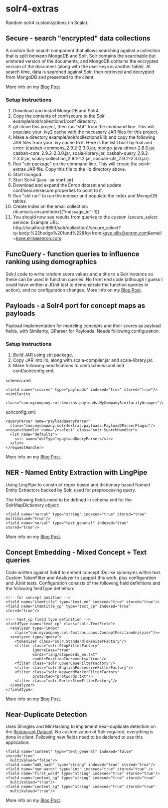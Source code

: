 solr4-extras
============

Random solr4 customizations (in Scala).

Secure - search "encrypted" data collections
--------------------------------------------

A custom Solr search component that allows searching against a collection that is split between MongoDB and Solr. Solr contains the searchable but unstored version of the documents, and MongoDB contains the encrypted version of the document (along with the user keys in another table). At search time, data is searched against Solr, then retrieved and decrypted from MongoDB and presented to the client.

More info on my [Blog Post](http://sujitpal.blogspot.com/2012/12/searching-encrypted-document-collection.html)

### Setup Instructions ###

1. Download and install MongoDB and Solr4.
2. Copy the contents of conf/secure to the Solr example/solr/collections1/conf directory.
3. git clone this project, then run "sbt" from the command line. This will populate your .ivy2 cache with the necessary JAR files for this project.
4. Make a directory example/solr/collections1/lib and copy the following JAR files from your .ivy cache to it. Here is the list I built by trial and error: (casbah-commons_2.9.2-2.3.0.jar,  mongo-java-driver-2.8.0.jar, casbah-core_2.9.2-2.3.0.jar, scala-library.jar, casbah-query_2.9.2-2.3.0.jar, scalaj-collection_2.9.1-1.2.jar, casbah-util_2.9.2-2.3.0.jar).
5. Run "sbt package" on the command line. This will create the solr4-extras JAR file. Copy this file to the lib directory above.
6. Start mongod.
7. Start Solr4 (java -jar start.jar)
8. Download and expand the Enron dataset and update conf/secure/secure.properties to point to it.
9. Run "sbt run" to run the indexer and populate the index and MongoDB tables.
10. Create index on the email collection:
    db.emails.ensureIndex({"message_id": 1})
11. You should now see results from queries to the custom /secure_select service. Example URL: http://localhost:8983/solr/collection1/secure_select?q=body:%22hedge%20fund%22&fq=from:kaye.ellis@enron.com&email=kaye.ellis@enron.com

FuncQuery - function queries to influence ranking using demographics
--------------------------------------------------------------------

SolrJ code to write random score values and a title to a Solr instance so these can be used in function queries. No front end code (although I guess I could have written a JUnit test to demonstrate the function queries in action), and no configuration changes. More info on my [Blog Post](http://sujitpal.blogspot.com/2013/03/solr-custom-ranking-with-function.html).

Payloads - a Solr4 port for concept maps as payloads
----------------------------------------------------

Payload implementation for modeling concepts and their scores as payload fields, with Similarity, QParser for Payloads. Needs following configuration:

### Setup Instructions ###

1. Build JAR using sbt package.
2. Copy JAR into lib, along with scala-compiler.jar and scala-library.jar.
3. Make following modifications to conf/schema.xml and conf/solrconfig.xml.

schema.xml:
    
	<field name="cscores" type="payloads" indexed="true" stored="true"/>
	<similarity
	  class="com.mycompany.solr4extras.payloads.MyCompanySimilarityWrapper"/>

solrconfig.xml:

	<queryParser name="payloadQueryParser"
	  class="com.mycompany.solr4extras.payloads.PayloadQParserPlugin"/>
	<requestHandler name="/cselect" class="solr.SearchHandler">
	  <lst name="defaults">
	    <str name="defType">payloadQueryParser</str>
	  </lst>
	</requestHandler>

More info on my [Blog Post](http://sujitpal.blogspot.com/2013/07/porting-payloads-to-solr4.html).

NER - Named Entity Extraction with LingPipe
--------------------------------------------

Using LingPipe to construct regex based and dictionary based Named Entity Extractors backed by Solr, used for preprocessing query.

The following fields need to be defined in schema.xml for the SolrMapDictionary object:

	<field name="nercat" type="string" indexed="true" stored="true" multiValued="true"/>
	<field name="nerval" type="text_general" indexed="true" stored="true"/>

More info on my [Blog Post](http://sujitpal.blogspot.com/2013/07/dictionary-backed-named-entity.html).

Concept Embedding - Mixed Concept + Text queries
------------------------------------------------

Code written against Solr4 to embed concept IDs like synonyms within text. Custom TokenFilter and Analyzer to support this work, plus configuration and JUnit tests. Configuration consists of the following field definitions and the following fieldType definition:

    <!-- for concept position -->
    <field name="itemtitle" type="text_en" indexed="true" stored="true"/>
    <field name="itemtitle_cp" type="text_cp" indexed="true" stored="true"/>

    <!-- text_cp field type definition -->
    <fieldType name="text_cp" class="solr.TextField">
      <analyzer type="index"
        class="com.mycompany.solr4extras.cpos.ConceptPositionAnalyzer"/>>
      <analyzer type="query">
        <tokenizer class="solr.StandardTokenizerFactory"/>
        <filter class="solr.StopFilterFactory"
                ignoreCase="true"
                words="lang/stopwords_en.txt"
                enablePositionIncrements="true"/>
        <filter class="solr.LowerCaseFilterFactory"/>
        <filter class="solr.EnglishPossessiveFilterFactory"/>
        <filter class="solr.KeywordMarkerFilterFactory" 
                protected="protwords.txt"/>
        <filter class="solr.PorterStemFilterFactory"/>
      </analyzer>
    </fieldType>

More info on my [Blog Post](http://sujitpal.blogspot.com/2013/08/embedding-concepts-in-text-for-smarter.html).

Near-Duplicate Detection
------------------------

Uses Shingles and MinHashing to implement near-duplicate detection on the [Restaurant Dataset](http://www.cs.utexas.edu/users/ml/riddle/data.html). No customization of Solr required, everything is done in client. Following new fields need to be declared to use this application:

	<field name="content" type="text_general" indexed="false" stored="true" 
	  multiValued="false"/>
	<field name="md5_hash" type="string" indexed="true" stored="true"/>
	<field name="num_words" type="int" indexed="true" stored="true" />
	<field name="first_word" type="string" indexed="true" stored="true"/>
	<field name="content_ng" type="string" indexed="true" stored="true" 
	  multiValued="true"/>
	<field name="content_sg" type="string" indexed="true" stored="true" 
	  multiValued="true"/>

More info on my [Blog Post](http://sujitpal.blogspot.com/2014/11/near-duplicate-detection-using.html).
